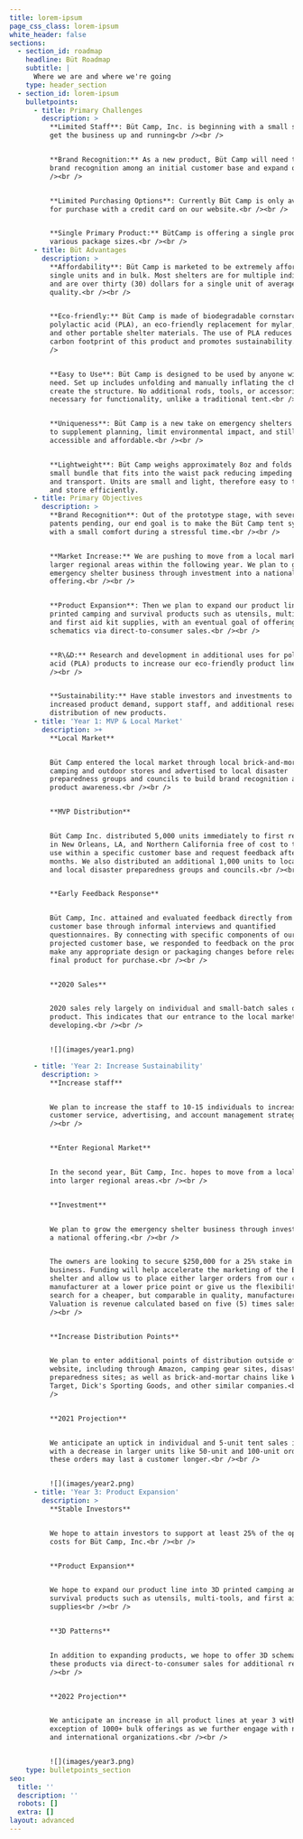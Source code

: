 ```yaml
---
title: lorem-ipsum
page_css_class: lorem-ipsum
white_header: false
sections:
  - section_id: roadmap
    headline: Büt Roadmap
    subtitle: |
      Where we are and where we're going
    type: header_section
  - section_id: lorem-ipsum
    bulletpoints:
      - title: Primary Challenges
        description: >
          **Limited Staff**: Büt Camp, Inc. is beginning with a small staff to
          get the business up and running<br /><br />


          **Brand Recognition:** As a new product, Büt Camp will need to build
          brand recognition among an initial customer base and expand out.<br
          /><br />


          **Limited Purchasing Options**: Currently Büt Camp is only available
          for purchase with a credit card on our website.<br /><br />


          **Single Primary Product:** BütCamp is offering a single product in
          various package sizes.<br /><br />
      - title: Büt Advantages
        description: >
          **Affordability**: Büt Camp is marketed to be extremely affordable for
          single units and in bulk. Most shelters are for multiple individuals
          and are over thirty (30) dollars for a single unit of average
          quality.<br /><br />


          **Eco-friendly:** Büt Camp is made of biodegradable cornstarch-based
          polylactic acid (PLA), an eco-friendly replacement for mylar, nylon,
          and other portable shelter materials. The use of PLA reduces the
          carbon footprint of this product and promotes sustainability.<br /><br
          />


          **Easy to Use**: Büt Camp is designed to be used by anyone with a
          need. Set up includes unfolding and manually inflating the channels to
          create the structure. No additional rods, tools, or accessories are
          necessary for functionality, unlike a traditional tent.<br /><br />


          **Uniqueness**: Büt Camp is a new take on emergency shelters designed
          to supplement planning, limit environmental impact, and still be
          accessible and affordable.<br /><br />


          **Lightweight**: Büt Camp weighs approximately 8oz and folds into a
          small bundle that fits into the waist pack reducing impeding movement
          and transport. Units are small and light, therefore easy to transport
          and store efficiently.
      - title: Primary Objectives
        description: >
          **Brand Recognition**: Out of the prototype stage, with several
          patents pending, our end goal is to make the Büt Camp tent synonymous
          with a small comfort during a stressful time.<br /><br />


          **Market Increase:** We are pushing to move from a local market into
          larger regional areas within the following year. We plan to grow the
          emergency shelter business through investment into a national
          offering.<br /><br />


          **Product Expansion**: Then we plan to expand our product line into 3D
          printed camping and survival products such as utensils, multi-tools,
          and first aid kit supplies, with an eventual goal of offering 3D
          schematics via direct-to-consumer sales.<br /><br />


          **R\&D:** Research and development in additional uses for polylactic
          acid (PLA) products to increase our eco-friendly product line.<br
          /><br />


          **Sustainability:** Have stable investors and investments to support
          increased product demand, support staff, and additional research and
          distribution of new products.
      - title: 'Year 1: MVP & Local Market'
        description: >+
          **Local Market**


          Büt Camp entered the local market through local brick-and-mortar
          camping and outdoor stores and advertised to local disaster
          preparedness groups and councils to build brand recognition and
          product awareness.<br /><br />


          **MVP Distribution**


          Büt Camp Inc. distributed 5,000 units immediately to first responders
          in New Orleans, LA, and Northern California free of cost to test the
          use within a specific customer base and request feedback after two (2)
          months. We also distributed an additional 1,000 units to local EMTs
          and local disaster preparedness groups and councils.<br /><br />


          **Early Feedback Response**


          Büt Camp, Inc. attained and evaluated feedback directly from this
          customer base through informal interviews and quantified
          questionnaires. By connecting with specific components of our
          projected customer base, we responded to feedback on the product and
          make any appropriate design or packaging changes before releasing the
          final product for purchase.<br /><br />


          **2020 Sales**


          2020 sales rely largely on individual and small-batch sales of the
          product. This indicates that our entrance to the local market is
          developing.<br /><br />


          ![](images/year1.png)

      - title: 'Year 2: Increase Sustainability'
        description: >
          **Increase staff**


          We plan to increase the staff to 10-15 individuals to increase our
          customer service, advertising, and account management strategies.<br
          /><br />


          **Enter Regional Market**


          In the second year, Büt Camp, Inc. hopes to move from a local market
          into larger regional areas.<br /><br />


          **Investment**


          We plan to grow the emergency shelter business through investment into
          a national offering.<br /><br />


          The owners are looking to secure $250,000 for a 25% stake in the
          business. Funding will help accelerate the marketing of the Büt Camp
          shelter and allow us to place either larger orders from our current
          manufacturer at a lower price point or give us the flexibility to
          search for a cheaper, but comparable in quality, manufacturer.
          Valuation is revenue calculated based on five (5) times sales.<br
          /><br />


          **Increase Distribution Points**


          We plan to enter additional points of distribution outside of our
          website, including through Amazon, camping gear sites, disaster
          preparedness sites; as well as brick-and-mortar chains like Walmart,
          Target, Dick's Sporting Goods, and other similar companies.<br /><br
          />


          **2021 Projection**


          We anticipate an uptick in individual and 5-unit tent sales in 2022
          with a decrease in larger units like 50-unit and 100-unit orders as
          these orders may last a customer longer.<br /><br />


          ![](images/year2.png)
      - title: 'Year 3: Product Expansion'
        description: >
          **Stable Investors**


          We hope to attain investors to support at least 25% of the operating
          costs for Büt Camp, Inc.<br /><br />


          **Product Expansion**


          We hope to expand our product line into 3D printed camping and
          survival products such as utensils, multi-tools, and first aid kit
          supplies<br /><br />


          **3D Patterns**


          In addition to expanding products, we hope to offer 3D schematics of
          these products via direct-to-consumer sales for additional re-use.<br
          /><br />


          **2022 Projection**


          We anticipate an increase in all product lines at year 3 with the
          exception of 1000+ bulk offerings as we further engage with national
          and international organizations.<br /><br />


          ![](images/year3.png)
    type: bulletpoints_section
seo:
  title: ''
  description: ''
  robots: []
  extra: []
layout: advanced
---
```

